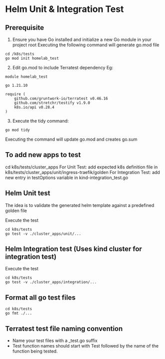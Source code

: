 # Helm Unit & Integration Test

## Prerequisite
1. Ensure you have Go installed and initialize a new Go module in your project root
Executing the following command will generate go.mod file
```
cd /k8s/tests
go mod init homelab_test
```
2. Edit go.mod to include Terratest dependency
Eg:
```
module homelab_test

go 1.21.10

require (
	github.com/gruntwork-io/terratest v0.46.16
	github.com/stretchr/testify v1.9.0
	k8s.io/api v0.28.4
)
```

3. Execute the tidy command:
```
go mod tidy
```
Executing the command will update go.mod and creates go.sum

## To add new apps to test
cd k8s/tests/cluster_apps
For Unit Test: add expected k8s definition file in k8s/tests/cluster_apps/unit/ingress-traefik/golden
For Integration Test: add new entry in testOptions variable in kind-integration_test.go

## Helm Unit test
The idea is to validate the generated helm template against a predefined golden file

Execute the test
```
cd k8s/tests
go test -v ./cluster_apps/unit/...
```

## Helm Integration test (Uses kind cluster for integration test)

Execute the test
```
cd k8s/tests
go test -v ./cluster_apps/integration/...
```

## Format all go test files
```
cd k8s/tests
go fmt ./...
```

## Terratest test file naming convention
* Name your test files with a _test.go suffix
* Test function names should start with Test followed by the name of the function being tested.
